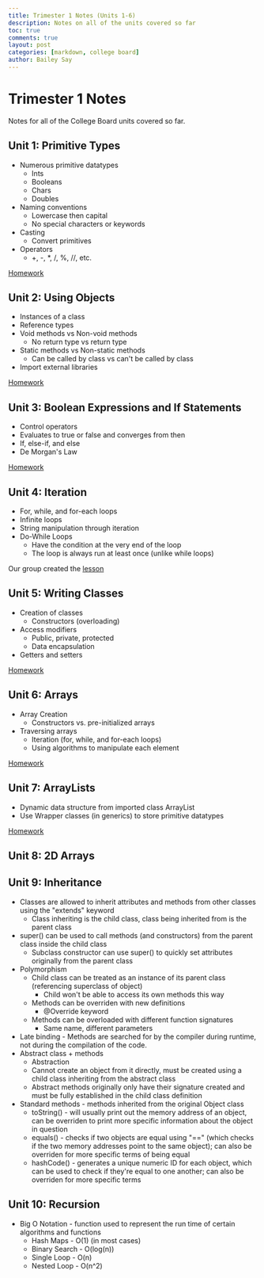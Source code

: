 ```yaml
---
title: Trimester 1 Notes (Units 1-6)
description: Notes on all of the units covered so far
toc: true
comments: true
layout: post
categories: [markdown, college board]
author: Bailey Say
---
```


# Trimester 1 Notes

Notes for all of the College Board units covered so far.

## Unit 1: Primitive Types

- Numerous primitive datatypes
  - Ints
  - Booleans
  - Chars
  - Doubles
- Naming conventions
  - Lowercase then capital
  - No special characters or keywords
- Casting
  - Convert primitives
- Operators
  - +, -, *, /, %, //, etc.
  
[Homework]({{site.baseurl}}/2022/10/16/unit1primitives.html)

## Unit 2: Using Objects

- Instances of a class
- Reference types
- Void methods vs Non-void methods
  - No return type vs return type
- Static methods vs Non-static methods
  - Can be called by class vs can't be called by class
- Import external libraries
  
[Homework]({{site.baseurl}}/2022/10/18/unit2objects.html)

## Unit 3: Boolean Expressions and If Statements

- Control operators
- Evaluates to true or false and converges from then
- If, else-if, and else
- De Morgan's Law
  
[Homework]({{site.baseurl}}/2022/10/20/unit3booleans.html)

## Unit 4: Iteration

- For, while, and for-each loops
- Infinite loops
- String manipulation through iteration
- Do-While Loops
  - Have the condition at the very end of the loop
  - The loop is always run at least once (unlike while loops)
  
Our group created the [lesson](https://nicm2.github.io/macromonkeys_blog/college%20board/units/2022/10/10/unit4iteration.html)

## Unit 5: Writing Classes

- Creation of classes
  - Constructors (overloading)
- Access modifiers
  - Public, private, protected
  - Data encapsulation
- Getters and setters
  
[Homework]({{site.baseurl}}/2022/10/24/unit5classes.html)

## Unit 6: Arrays

- Array Creation
  - Constructors vs. pre-initialized arrays
- Traversing arrays
  - Iteration (for, while, and for-each loops)
  - Using algorithms to manipulate each element
  
[Homework]({{site.baseurl}}/2022/10/25/unit6arrays.html)

## Unit 7: ArrayLists

- Dynamic data structure from imported class ArrayList
- Use Wrapper classes (in generics) to store primitive datatypes

[Homework]({{site.baseurl}}/2022/11/30/unit7arraylists.html)
## Unit 8: 2D Arrays



## Unit 9: Inheritance

- Classes are allowed to inherit attributes and methods from other classes using the "extends" keyword
  - Class inheriting is the child class, class being inherited from is the parent class
- super() can be used to call methods (and constructors) from the parent class inside the child class
  - Subclass constructor can use super() to quickly set attributes originally from the parent class
- Polymorphism
  - Child class can be treated as an instance of its parent class (referencing superclass of object)
    - Child won't be able to access its own methods this way
  - Methods can be overriden with new definitions
    - @Override keyword
  - Methods can be overloaded with different function signatures
    - Same name, different parameters
- Late binding - Methods are searched for by the compiler during runtime, not during the compilation of the code.
- Abstract class + methods
  - Abstraction
  - Cannot create an object from it directly, must be created using a child class inheriting from the abstract class
  - Abstract methods originally only have their signature created and must be fully established in the child class definition
- Standard methods - methods inherited from the original Object class
  - toString() - will usually print out the memory address of an object, can be overriden to print more specific information about the object in question
  - equals() - checks if two objects are equal using "==" (which checks if the two memory addresses point to the same object); can also be overriden for more specific terms of being equal
  - hashCode() - generates a unique numeric ID for each object, which can be used to check if they're equal to one another; can also be overriden for more specific terms

## Unit 10: Recursion

- Big O Notation - function used to represent the run time of certain algorithms and functions
  - Hash Maps - O(1) (in most cases)
  - Binary Search - O(log(n))
  - Single Loop - O(n)
  - Nested Loop - O(n^2)